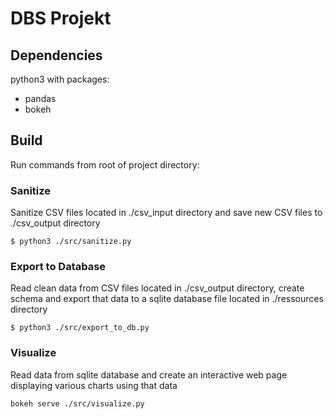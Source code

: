 # DBS Projekt

## Dependencies

python3 with packages:

- pandas
- bokeh

## Build

Run commands from root of project directory:

### Sanitize

Sanitize CSV files located in ./csv_input directory
and save new CSV files to ./csv_output directory

```
$ python3 ./src/sanitize.py
```

### Export to Database

Read clean data from CSV files located in ./csv_output directory,
create schema and export that data to a sqlite database file
located in ./ressources directory

```
$ python3 ./src/export_to_db.py
```

### Visualize

Read data from sqlite database and create an interactive web page
displaying various charts using that data

```
bokeh serve ./src/visualize.py
```
